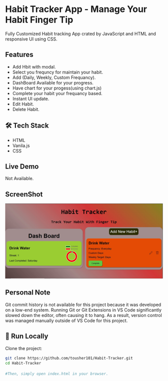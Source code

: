 # Habit Tracker App - Manage Your Habit Finger Tip
Fully Customized Habit tracking App crated by JavaScript and HTML and responsive UI using CSS.

## Features
- Add Hbit with modal.
- Select you frequncy for maintain your habit.
- Add (Daily, Weekly, Custom Frequancy).
- DashBoard Available for your progress.
- Have chart for your progess(using chart.js)
- Complete your habit your frequancy based.
-  Instant UI update.
- Edit Habit.
- Delete Habit.


## 🛠 Tech Stack

- HTML
- Vanila.js
- CSS

## Live Demo
Not Available.

## ScreenShot
![Task Managent App](./assets/1.JPG)


## Personal Note
Git commit history is not available for this project because it was developed on a low-end system.
Running Git or Git Extensions in VS Code significantly slowed down the editor, often causing it to hang.
As a result, version control was managed manually outside of VS Code for this project.


## 🚀 Run Locally

Clone the project:

```bash
git clone https://github.com/tousher101/Habit-Tracker.git
cd Habit-Tracker

#Then, simply open index.html in your browser.







